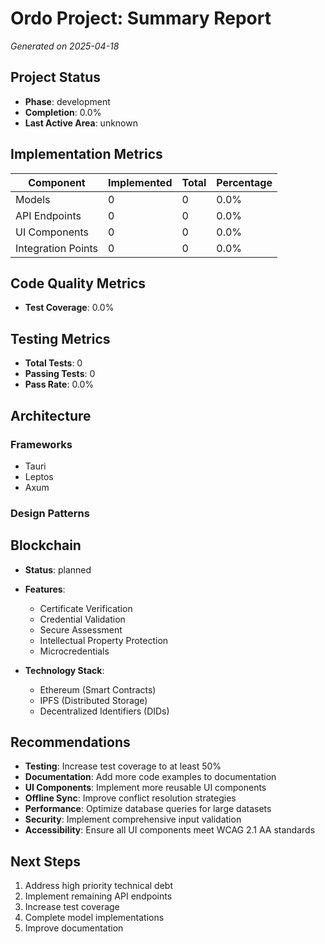 # Ordo Project: Summary Report
_Generated on 2025-04-18_

## Project Status

- **Phase**: development
- **Completion**: 0.0%
- **Last Active Area**: unknown

## Implementation Metrics

| Component | Implemented | Total | Percentage |
|-----------|-------------|-------|------------|
| Models | 0 | 0 | 0.0% |
| API Endpoints | 0 | 0 | 0.0% |
| UI Components | 0 | 0 | 0.0% |
| Integration Points | 0 | 0 | 0.0% |

## Code Quality Metrics

- **Test Coverage**: 0.0%

## Testing Metrics

- **Total Tests**: 0
- **Passing Tests**: 0
- **Pass Rate**: 0.0%

## Architecture

### Frameworks

- Tauri
- Leptos
- Axum

### Design Patterns


## Blockchain

- **Status**: planned
- **Features**:
  - Certificate Verification
  - Credential Validation
  - Secure Assessment
  - Intellectual Property Protection
  - Microcredentials

- **Technology Stack**:
  - Ethereum (Smart Contracts)
  - IPFS (Distributed Storage)
  - Decentralized Identifiers (DIDs)

## Recommendations

- **Testing**: Increase test coverage to at least 50%
- **Documentation**: Add more code examples to documentation
- **UI Components**: Implement more reusable UI components
- **Offline Sync**: Improve conflict resolution strategies
- **Performance**: Optimize database queries for large datasets
- **Security**: Implement comprehensive input validation
- **Accessibility**: Ensure all UI components meet WCAG 2.1 AA standards

## Next Steps

1. Address high priority technical debt
2. Implement remaining API endpoints
3. Increase test coverage
4. Complete model implementations
5. Improve documentation
